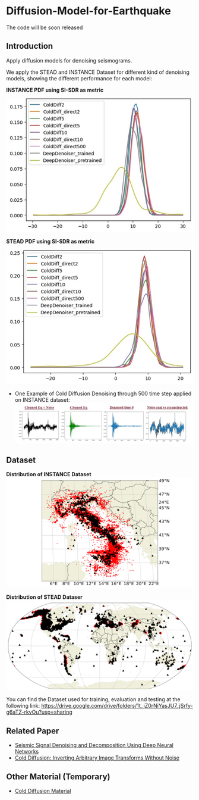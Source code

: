 # Diffusion-Model-for-Earthquake

The code will be soon released

## Introduction
Apply diffusion models for denoising seismograms. 

We apply the STEAD and INSTANCE Dataset for different kind of denoising models, showing the different performance for each model:

**INSTANCE PDF using SI-SDR as metric**



![image](https://github.com/Daniele-Trappolini/Diffusion-Model-for-Earthquake/blob/main/Images/Instance_PDF.jpg)


**STEAD PDF using SI-SDR as metric**





![image](https://github.com/Daniele-Trappolini/Diffusion-Model-for-Earthquake/blob/main/Images/Stead_PDF.jpg)


* One Example of Cold Diffusion Denoising through 500 time step applied on INSTANCE dataset:
![image](https://github.com/Daniele-Trappolini/Diffusion-Model-for-Earthquake/blob/main/Images/Denoised.jpg)


## Dataset

**Distribution of INSTANCE Dataset**
![image](https://github.com/Daniele-Trappolini/Diffusion-Model-for-Earthquake/blob/main/Images/INSTANCE_dataset.png)

**Distribution of STEAD Dataser**
![image](https://github.com/Daniele-Trappolini/Diffusion-Model-for-Earthquake/blob/main/Images/Stead_dataset.png)

You can find the Dataset used for training, evaluation and testing at the following link: https://drive.google.com/drive/folders/1t_jZ0rNiYasJU7_jSrfy-g6aTZ-rkvOu?usp=sharing

## Related Paper
* [Seismic Signal Denoising and Decomposition Using Deep Neural Networks](https://arxiv.org/abs/1811.02695)
* [Cold Diffusion: Inverting Arbitrary Image Transforms Without Noise](https://arxiv.org/abs/2208.09392)

## Other Material (Temporary)
* [Cold Diffusion Material](https://nimble-capri-8e2.notion.site/Cold-Diffusion-b3a6bdce9c2d4c0097aeb814bb86b2ea?pvs=4)
